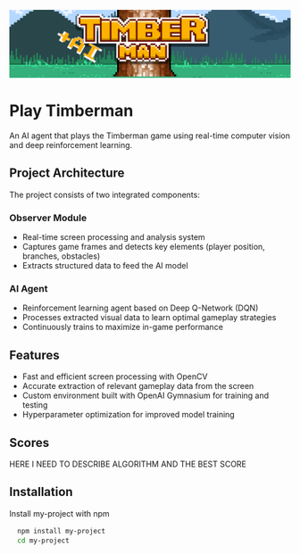 
![App Screenshot](ss/ss.png)


# Play Timberman

An AI agent that plays the Timberman game using real-time computer vision and deep reinforcement learning.  

## Project Architecture  

The project consists of two integrated components:  

### Observer Module  
- Real-time screen processing and analysis system  
- Captures game frames and detects key elements (player position, branches, obstacles)  
- Extracts structured data to feed the AI model  

### AI Agent  
- Reinforcement learning agent based on Deep Q-Network (DQN)  
- Processes extracted visual data to learn optimal gameplay strategies  
- Continuously trains to maximize in-game performance  

## Features

- Fast and efficient screen processing with OpenCV  
- Accurate extraction of relevant gameplay data from the screen  
- Custom environment built with OpenAI Gymnasium for training and testing  
- Hyperparameter optimization for improved model training 
## Scores

HERE I NEED TO DESCRIBE ALGORITHM AND THE BEST SCORE
## Installation

Install my-project with npm

```bash
  npm install my-project
  cd my-project
```
    
